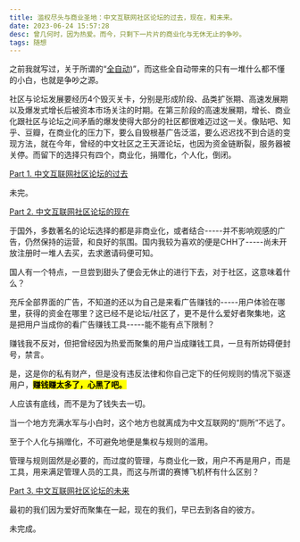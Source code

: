 ```yaml
---
title: 滥权尽头与商业圣地：中文互联网社区论坛的过去，现在，和未来。
date: 2023-06-24 15:57:28
desc: 曾几何时，因为热爱。而今，只剩下一片片的商业化与无休无止的争吵。
tags: 随想
---
```


之前我就写过，关于所谓的“[全自动](https://forgetwolf.github.io/2023/05/02/Thinkofthings/))”，而这些全自动带来的只有一堆什么都不懂的小白，也就是争吵之源。

社区与论坛发展要经历4个毁灭关卡，分别是形成阶段、品类扩张期、高速发展期以及爆发式增长后被资本市场关注的时期。在第三阶段的高速发展期，增长、商业化跟社区与论坛之间矛盾的爆发使得大部分的社区都很难迈过这一关。像贴吧、知乎、豆瓣，在商业化的压力下，要么自毁根基广告泛滥，要么迟迟找不到合适的变现方法，就在今年，曾经的中文社区之王天涯论坛，也因为资金链断裂，服务器被关停。而留下的选择只有四个，商业化，捐赠化，个人化，倒闭。

<u>Part 1. 中文互联网社区论坛的过去</u>

未完。

<u>Part 2. 中文互联网社区论坛的现在</u>

于国外，多数著名的论坛选择的都是非商业化，或者结合-----并不影响观感的广告，仍然保持的运营，和良好的氛围。国内我较为喜欢的便是CHH了-----尚未开放注册时一堆人去买，去求邀请码便可知。

国人有一个特点，一旦尝到甜头了便会无休止的进行下去，对于社区，这意味着什么？

充斥全部界面的广告，不知道的还以为自己是来看广告赚钱的-----用户体验在哪里，获得的资金在哪里？这已经不是论坛/社区了，更不是什么爱好者聚集地，这是把用户当成你的看广告赚钱工具-----能不能有点下限制？

赚钱我不反对，但把曾经因为热爱而聚集的用户当成赚钱工具，一旦有所妨碍便封号，禁言。

是，这是你的私有财产，但是没有违反法律和你自己定下的任何规则的情况下驱逐用户，<mark>**赚钱赚太多了，心黑了吧。**</mark>

人应该有底线，而不是为了钱失去一切。

当一个地方充满水军与小白时，这个地方也就离成为中文互联网的“厕所”不远了。

至于个人化与捐赠化，不可避免地便是集权与规则的滥用。

管理与规则固然是必要的，而过度的管理，与商业化一致，用户不再是用户，而是工具，用来满足管理人员的工具，而这与所谓的赛博飞机杯有什么区别？

<u>Part 3. 中文互联网社区论坛的未来</u>

最初的我们因为爱好而聚集在一起，现在的我们，早已去到各自的彼方。

未完成。
